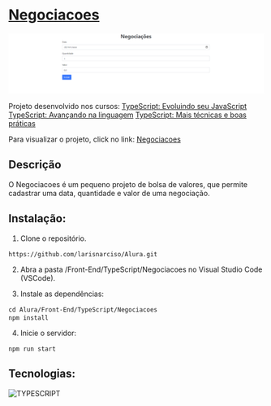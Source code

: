 # [Negociacoes](https://larisnarciso.github.io/Alura/Front-End/TypeScript/Negociacoes/dist/index.html)

![Screenshot da tela inicial do Negociacoes](img/negociacoes.png)

Projeto desenvolvido nos cursos:
[TypeScript: Evoluindo seu JavaScript](https://cursos.alura.com.br/course/typescript-evoluindo-javascript)
[TypeScript: Avançando na linguagem](https://cursos.alura.com.br/course/typescript-avancando-linguagem)
[TypeScript: Mais técnicas e boas práticas](https://cursos.alura.com.br/course/typescript-tecnicas-boas-praticas)

Para visualizar o projeto, click no link: [Negociacoes](https://larisnarciso.github.io/Alura/Front-End/TypeScript/Negociacoes/dist/index.html)

## Descrição

O Negociacoes é um pequeno projeto de bolsa de valores, que permite cadastrar uma data, quantidade e valor de uma negociação.

## Instalação:

1. Clone o repositório.

```
https://github.com/larisnarciso/Alura.git
```

2. Abra a pasta /Front-End/TypeScript/Negociacoes no Visual Studio Code (VSCode).

3. Instale as dependências:

```
cd Alura/Front-End/TypeScript/Negociacoes
npm install
```

4. Inicie o servidor:

```
npm run start
```

## Tecnologias:

![TYPESCRIPT](https://img.shields.io/badge/TypeScript-%2320232a.svg?style=for-the-badge&logo=typescript&logoColor=007ACC)
